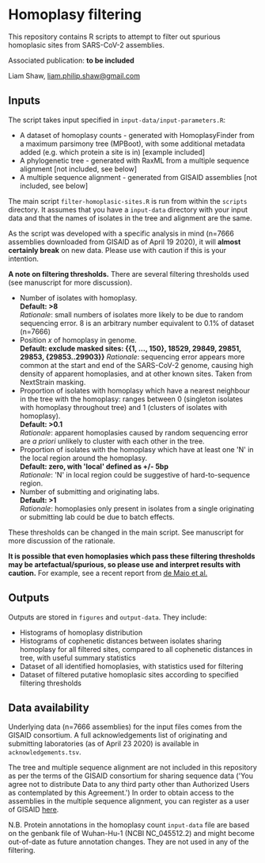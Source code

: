 # Homoplasy filtering

This repository contains R scripts to attempt to filter out spurious homoplasic sites from SARS-CoV-2 assemblies.

Associated publication: **to be included** 

Liam Shaw, liam.philip.shaw@gmail.com


## Inputs

The script takes input specified in `input-data/input-parameters.R`:

* A dataset of homoplasy counts - generated with HomoplasyFinder from a maximum parsimony tree (MPBoot), with some additional metadata added (e.g. which protein a site is in) [example included]
* A phylogenetic tree - generated with RaxML from a multiple sequence alignment [not included, see below]
* A multiple sequence alignment - generated from GISAID assemblies [not included, see below] 

The main script `filter-homoplasic-sites.R` is run from within the `scripts` directory. It assumes that you have a `input-data` directory with your input data and that the names of isolates in the tree and alignment are the same. 

As the script was developed with a specific analysis in mind (n=7666 assemblies downloaded from GISAID as of April 19 2020), it will **almost certainly break** on new data. Please use with caution if this is your intention. 

**A note on filtering thresholds.** There are several filtering thresholds used (see manuscript for more discussion).

* Number of isolates with homoplasy.  
**Default: >8**  
*Rationale*: small numbers of isolates more likely to be due to random sequencing error. 8 is an arbitrary number equivalent to 0.1% of dataset (n=7666) 
* Position *x* of homoplasy in genome.  
**Default: exclude masked sites: {{1, ..., 150}, 18529, 29849, 29851, 29853, {29853..29903}}** 
*Rationale*: sequencing error appears more common at the start and end of the SARS-CoV-2 genome, causing high density of apparent homoplasies, and at other known sites. Taken from NextStrain masking. 
* Proportion of isolates with homoplasy which have a nearest neighbour in the tree with the homoplasy: ranges between 0 (singleton isolates with homoplasy throughout tree) and 1 (clusters of isolates with homoplasy).  
**Default: >0.1**  
*Rationale*: apparent homoplasies caused by random sequencing error are *a priori* unlikely to cluster with each other in the tree. 
* Proportion of isolates with the homoplasy which have at least one 'N' in the local region around the homoplasy.  
**Default: zero, with 'local' defined as +/- 5bp**  
*Rationale*: 'N' in local region could be suggestive of hard-to-sequence region. 
* Number of submitting and originating labs.  
**Default: >1**  
*Rationale*: homoplasies only present in isolates from a single originating or submitting lab could be due to batch effects.
 
These thresholds can be changed in the main script. See manuscript for more discussion of the rationale. 

**It is possible that even homoplasies which pass these filtering thresholds may be artefactual/spurious, so please use and interpret results with caution.** For example, see a recent report from [de Maio et al.](https://www.researchgate.net/project/Phylodynamic-methods-for-SARS-CoV-2/update/5eac5299f155db0001f8cf0d)

## Outputs

Outputs are stored in `figures` and `output-data`. They include:

* Histograms of homoplasy distribution
* Histograms of cophenetic distances between isolates sharing homoplasy for all filtered sites, compared to all cophenetic distances in tree, with useful summary statistics
* Dataset of all identified homoplasies, with statistics used for filtering
* Dataset of filtered putative homoplasic sites according to specified filtering thresholds

## Data availability

Underlying data (n=7666 assemblies) for the input files comes from the GISAID consortium. A full acknowledgements list of originating and submitting laboratories (as of April 23 2020) is available in `acknowledgements.tsv`.

The tree and multiple sequence alignment are not included in this repository as per the terms of the GISAID consortium for sharing sequence data ('You agree not to distribute Data to any third party other than Authorized Users as contemplated by this Agreement.') In order to obtain access to the assemblies in the multiple sequence alignment, you can register as a user of GISAID [here](https://www.gisaid.org/registration/register/). 

N.B. Protein annotations in the homoplasy count `input-data` file are based on the genbank file of Wuhan-Hu-1 (NCBI NC_045512.2) and might become out-of-date as future annotation changes. They are not used in any of the filtering. 
